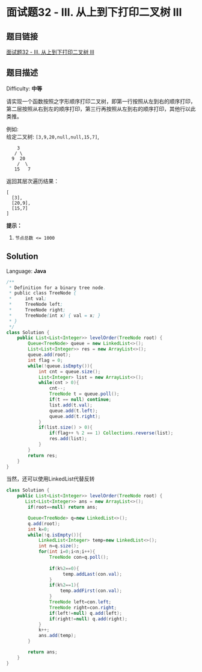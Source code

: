 # 面试题32 - III. 从上到下打印二叉树 III

## 题目链接

[面试题32 - III. 从上到下打印二叉树 III](https://leetcode-cn.com/problems/cong-shang-dao-xia-da-yin-er-cha-shu-iii-lcof/)

## 题目描述

Difficulty: **中等**

请实现一个函数按照之字形顺序打印二叉树，即第一行按照从左到右的顺序打印，第二层按照从右到左的顺序打印，第三行再按照从左到右的顺序打印，其他行以此类推。

例如:  
给定二叉树: `[3,9,20,null,null,15,7]`,

```
    3
   / \
  9  20
    /  \
   15   7
```

返回其层次遍历结果：

```
[
  [3],
  [20,9],
  [15,7]
]
```

**提示：**

1. `节点总数 <= 1000`

## Solution

Language: **Java**

```java
​/**
 * Definition for a binary tree node.
 * public class TreeNode {
 *     int val;
 *     TreeNode left;
 *     TreeNode right;
 *     TreeNode(int x) { val = x; }
 * }
 */
class Solution {
    public List<List<Integer>> levelOrder(TreeNode root) {
        Queue<TreeNode> queue = new LinkedList<>();
        List<List<Integer>> res = new ArrayList<>();
        queue.add(root);
        int flag = 0;
        while(!queue.isEmpty()){
            int cnt = queue.size();
            List<Integer> list = new ArrayList<>();
            while(cnt > 0){
                cnt--;
                TreeNode t = queue.poll();
                if(t == null) continue;
                list.add(t.val);
                queue.add(t.left);
                queue.add(t.right);
            }
            if(list.size() > 0){
                if(flag++ % 2 == 1) Collections.reverse(list);
                res.add(list);
            }
        }
        return res;
    }
}
```

当然，还可以使用LinkedList代替反转

```java
class Solution {
    public List<List<Integer>> levelOrder(TreeNode root) {
       List<List<Integer>> ans = new ArrayList<>();
        if(root==null) return ans;

        Queue<TreeNode> q=new LinkedList<>();
        q.add(root);
        int k=0;
        while(!q.isEmpty()){
            LinkedList<Integer> temp=new LinkedList<>();
            int n=q.size();
            for(int i=0;i<n;i++){
                TreeNode con=q.poll();
                
                if(k%2==0){
                     temp.addLast(con.val);
                }
                if(k%2==1){
                    temp.addFirst(con.val);
                }
                TreeNode left=con.left;
                TreeNode right=con.right;
                if(left!=null) q.add(left);
                if(right!=null) q.add(right);
            }
            k++;
            ans.add(temp);
        }

        return ans;
    }
}
```